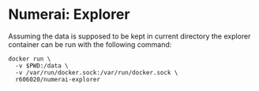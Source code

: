 # Numerai: Explorer

Assuming the data is supposed to be kept in current directory the explorer container can be run with the following command:

    docker run \
      -v $PWD:/data \
      -v /var/run/docker.sock:/var/run/docker.sock \
      r606020/numerai-explorer
